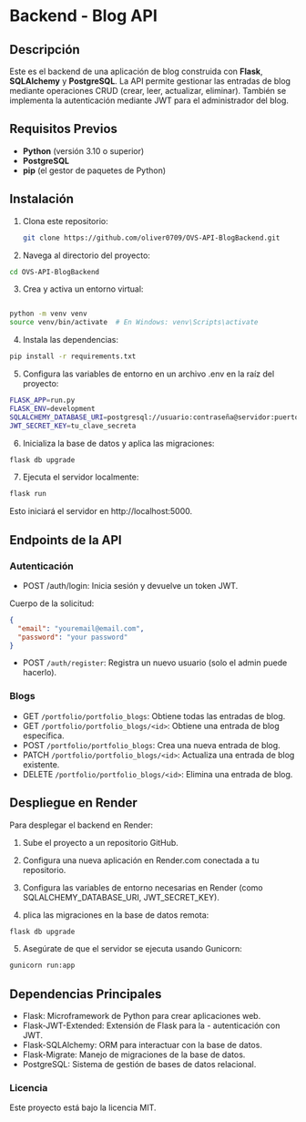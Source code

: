
# Backend - Blog API

## Descripción

Este es el backend de una aplicación de blog construida con **Flask**, **SQLAlchemy** y **PostgreSQL**. La API permite gestionar las entradas de blog mediante operaciones CRUD (crear, leer, actualizar, eliminar). También se implementa la autenticación mediante JWT para el administrador del blog.

## Requisitos Previos

- **Python** (versión 3.10 o superior)
- **PostgreSQL**
- **pip** (el gestor de paquetes de Python)

## Instalación

1. Clona este repositorio:

   ```bash
   git clone https://github.com/oliver0709/OVS-API-BlogBackend.git
   ```
2. Navega al directorio del proyecto:

```bash
cd OVS-API-BlogBackend
```
3. Crea y activa un entorno virtual:

```bash

python -m venv venv
source venv/bin/activate  # En Windows: venv\Scripts\activate
```
4. Instala las dependencias:

```bash
pip install -r requirements.txt
```
5. Configura las variables de entorno en un archivo .env en la raíz del proyecto:

```bash
FLASK_APP=run.py
FLASK_ENV=development
SQLALCHEMY_DATABASE_URI=postgresql://usuario:contraseña@servidor:puerto/nombre_base_datos
JWT_SECRET_KEY=tu_clave_secreta
```
6. Inicializa la base de datos y aplica las migraciones:

```bash
flask db upgrade
```
7. Ejecuta el servidor localmente:

```bash
flask run
```
Esto iniciará el servidor en http://localhost:5000.


## Endpoints de la API

### Autenticación

- POST /auth/login: Inicia sesión y devuelve un token JWT.

Cuerpo de la solicitud:
```json
{
  "email": "youremail@email.com",
  "password": "your password"
}
```
- POST `/auth/register`: Registra un nuevo usuario (solo el admin puede hacerlo).

### Blogs
- GET `/portfolio/portfolio_blogs`: Obtiene todas las entradas de blog.
- GET `/portfolio/portfolio_blogs/<id>`: Obtiene una entrada de blog específica.
- POST `/portfolio/portfolio_blogs`: Crea una nueva entrada de blog.
- PATCH `/portfolio/portfolio_blogs/<id>`: Actualiza una entrada de blog existente.
- DELETE `/portfolio/portfolio_blogs/<id>`: Elimina una entrada de blog.

## Despliegue en Render

Para desplegar el backend en Render:

1. Sube el proyecto a un repositorio GitHub.

2. Configura una nueva aplicación en Render.com conectada a tu repositorio.

3. Configura las variables de entorno necesarias en Render (como SQLALCHEMY_DATABASE_URI, JWT_SECRET_KEY).

4. plica las migraciones en la base de datos remota:

```bash
flask db upgrade
```
5. Asegúrate de que el servidor se ejecuta usando Gunicorn:

```bash
gunicorn run:app
```
## Dependencias Principales
- Flask: Microframework de Python para crear aplicaciones web.
- Flask-JWT-Extended: Extensión de Flask para la - autenticación con JWT.
- Flask-SQLAlchemy: ORM para interactuar con la base de datos.
- Flask-Migrate: Manejo de migraciones de la base de datos.
- PostgreSQL: Sistema de gestión de bases de datos relacional.

### Licencia

Este proyecto está bajo la licencia MIT.
